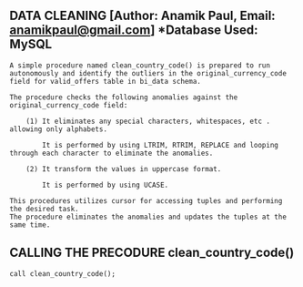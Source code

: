 DATA CLEANING	[Author: Anamik Paul, Email: anamikpaul@gmail.com] *Database Used: MySQL
-------------------------------------------------------------------------------------------

	A simple procedure named clean_country_code() is prepared to run autonomously and identify the outliers in the original_currency_code field for valid_offers table in bi_data schema.
	
	The procedure checks the following anomalies against the original_currency_code field:
	
		(1)	It eliminates any special characters, whitespaces, etc . allowing only alphabets.
		
			It is performed by using LTRIM, RTRIM, REPLACE and looping through each character to eliminate the anomalies.
		
		(2)	It transform the values in uppercase format.
		
			It is performed by using UCASE.
	
	This procedures utilizes cursor for accessing tuples and performing the desired task.
	The procedure eliminates the anomalies and updates the tuples at the same time.
	
CALLING THE PRECODURE clean_country_code()
---------------------------------------------

	call clean_country_code();

